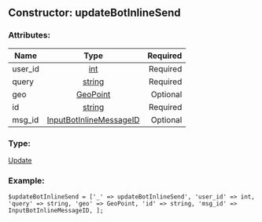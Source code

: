## Constructor: updateBotInlineSend  

### Attributes:

| Name     |    Type       | Required |
|----------|:-------------:|---------:|
|user\_id|[int](../types/int.md) | Required|
|query|[string](../types/string.md) | Required|
|geo|[GeoPoint](../types/GeoPoint.md) | Optional|
|id|[string](../types/string.md) | Required|
|msg\_id|[InputBotInlineMessageID](../types/InputBotInlineMessageID.md) | Optional|
### Type: 

[Update](../types/Update.md)
### Example:

```
$updateBotInlineSend = ['_' => updateBotInlineSend', 'user_id' => int, 'query' => string, 'geo' => GeoPoint, 'id' => string, 'msg_id' => InputBotInlineMessageID, ];
```